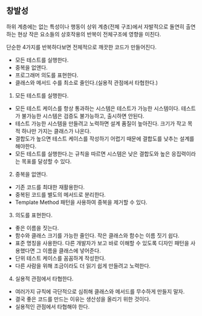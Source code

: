 ## 창발성
하위 계층에는 없는 특성이나 행동이 상위 계층(전체 구조)에서 자발적으로 돌연히 출연하는 현상
작은 요소들의 상호작용의 반복이 전체구조에 영향을 미친다.

단순한 4가지를 반복하다보면 전체적으로 깨끗한 코드가 만들어진다.
- 모든 테스트를 실행한다.
- 중복을 없앤다.
- 프로그래머 의도를 표현한다.
- 클래스와 메서드 수를 최소로 줄인다.(실용적 관점에서 타협한다.)

1. 모든 테스트를 실행한다.
- 모든 테스트 케이스를 항상 통과하는 시스템은 테스트가 가능한 시스템이다. 테스트가 불가능한 시스템은 검증도 불가능하고, 출시하면 안된다.
- 테스트 가능한 시스템을 만들려고 노력하면 설계 품질이 높아진다. 크기가 작고 목적 하나만 가지는 클래스가 나온다.
- 결합도가 높으면 테스트 케이스를 작성하기 어렵기 때문에 결합도를 낮추는 설계를 해야한다.
- 모든 테스트를 실행한다.는 규칙을 따르면 시스템은 낮은 결합도와 높은 응집력이라는 목표를 달성할 수 있다.

2. 중복을 없앤다.
- 기존 코드를 최대한 재활용한다.
- 중복된 코드를 별도의 메서드로 분리한다.
- Template Method 패턴을 사용하여 중복을 제거할 수 있다.

3. 의도를 표현한다.
- 좋은 이름을 짓는다.
- 함수와 클래스 크기를 가능한 줄인다. 작은 클래스와 함수는 이름 짓기 쉽다.
- 표준 명칭을 사용한다. 다른 개발자가 보고 바로 이해할 수 있도록 디자인 패턴을 사용했다면 그 이름을 클래스에 넣어준다.
- 단위 테스트 케이스를 꼼꼼하게 작성한다.
- 다른 사람을 위해 조금이라도 더 읽기 쉽게 만들려고 노력한다.

4. 실용적 관점에서 타협한다.
- 여러가지 규칙에 극단적으로 심취해 클래스와 메서드를 무수하게 만들지 말자.
- 결국 좋은 코드를 만드는 이유는 생산성을 올리기 위한 것이다.
- 실용적인 관점에서 타협해야 한다.
